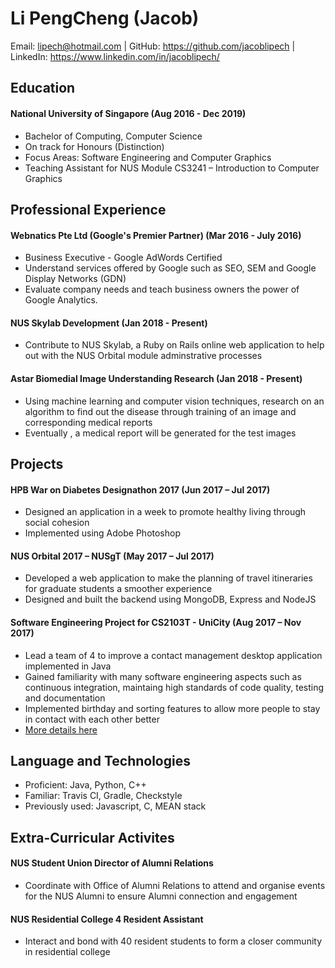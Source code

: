 # Li PengCheng (Jacob)
Email: lipech@hotmail.com | GitHub: https://github.com/jacoblipech | LinkedIn: https://www.linkedin.com/in/jacoblipech/

## Education 

#### National University of Singapore (Aug 2016 - Dec 2019)
* Bachelor of Computing, Computer Science
* On track for Honours (Distinction)
* Focus Areas: Software Engineering and Computer Graphics
* Teaching Assistant for NUS Module CS3241 – Introduction to Computer Graphics

## Professional Experience

#### Webnatics Pte Ltd (Google's Premier Partner) (Mar 2016 - July 2016)
* Business Executive - Google AdWords Certified
* Understand services offered by Google such as SEO, SEM and Google Display Networks (GDN)
* Evaluate company needs and teach business owners the power of Google Analytics. 

#### NUS Skylab Development (Jan 2018 - Present)
* Contribute to NUS Skylab, a  Ruby on Rails online web application to help out with the NUS Orbital module adminstrative processes

#### Astar Biomedial Image Understanding Research (Jan 2018 - Present)
* Using machine learning and computer vision techniques, research on an algorithm to find out the disease through training of an image and corresponding medical reports
* Eventually , a medical report will be generated for the test images

## Projects

#### HPB War on Diabetes Designathon 2017 (Jun 2017 – Jul 2017) 
* Designed an application in a week to promote healthy living through social cohesion
* Implemented using Adobe Photoshop

#### NUS Orbital 2017 – NUSgT (May 2017 – Jul 2017)
* Developed a web application to make the planning of travel itineraries for graduate students a
smoother experience
* Designed and built the backend using MongoDB, Express and NodeJS

#### Software Engineering Project for CS2103T - UniCity (Aug 2017 – Nov 2017) 
* Lead a team of 4 to improve a contact management desktop application implemented in Java 
* Gained familiarity with many software engineering aspects such as continuous integration, maintaing high standards of code quality, testing and documentation 
* Implemented birthday and sorting features to allow more people to stay in contact with each other better
* [More details here](https://cs2103aug2017-w13-b1.github.io/main/team/jacoblipech.html) 

## Language and Technologies
* Proficient: Java, Python, C++
* Familiar: Travis CI, Gradle, Checkstyle
* Previously used: Javascript, C, MEAN stack

## Extra-Curricular Activites
#### NUS Student Union Director of Alumni Relations
* Coordinate with Office of Alumni Relations to attend and organise events for the NUS 
Alumni to ensure Alumni connection and engagement

#### NUS Residential College 4 Resident Assistant
* Interact and bond with 40 resident students to form a closer community in residential college
